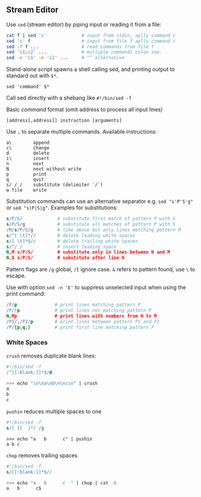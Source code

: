 ## Stream Editor

Use `sed` (stream editor) by piping input or reading it from a file:

```bash
cat f | sed 'c'             # input from stdin, aplly command c
sed 'c' f                   # input from file f aplly command c
sed -f f ...                # read commands from file f
sed 'c1;c2' ...             # multiple commands colon sep.
sed -e 'c1' -e 'c2' ...     # ^^ alternative
```

Stand-alone script spawns a shell calling sed, and printing
output to standard out with `$*`.

    sed 'command' $*

Call sed directly with a shebang like `#!/bin/sed -f`

Basic _command_ format (omit address to process all input lines)

    [address[,address]] instruction [arguments]

Use `;` to separate multiple commands. Available instructions:

    a\        append
    c\        change
    d         delete
    i\        insert
    n         next
    N         next without write
    p         print
    q         quit
    s/ / /    substitute (delimiter `/`)
    w file    write

Substitution commands can use an alternative separator e.g. 
`sed "s'P'S'g"` or `sed "s|P|S|g"`. Examples for substitutions:

```sed
s/P/S/             # substitute first match of pattern P with S
s/P/S/g            # substitute all matches of pattern P with S
/M/s/P/S/g         # like above but only lines matching pattern M
s/^[ \t]*//        # delete leading white spaces
s/[ \t]*$//        # delete trailing white spaces
s/^/ /             # insert leading space 
N,M s/P/S/         # substitute only in lines between N and M
N,$ s/P/S/         # substitute after line N 
```

Pattern flags are `/g` global, `/I` ignore case. `&` refers to 
pattern found, use `\` to escape.

Use with option `sed -n 'E'` to suppress unselected input when using the 
print command:

```sed
/P/p              # print lines matching pattern P 
/P/!p             # print lines not matching pattern P
N,Mp              # print lines with numbers from N to M
/P1/,/P2/p        # print lines between pattern P1 and P2
/P/{p;q;}         # print first line matching pattern P
```

### White Spaces

`crush` removes duplicate blank lines: 

```sed
#!/bin/sed -f
/^[[:blank:]]*$/d
```
```bash
>>> echo "\n\na\nb\n\nc\n" | crush
a
b
c
```

`pushin` reduces multiple spaces to one

```sed
#!/bin/sed -f
s/[ ][  ]*/ /g
```
```
>>> echo "a   b      c" | pushin
a b c
```

`chop` removes trailing spaces

```sed
#!/bin/sed -f
s/[[:blank:]]*$//
```
```bash
>>> echo "a   b      c  " | chop | cat -A
a   b      c$
```

